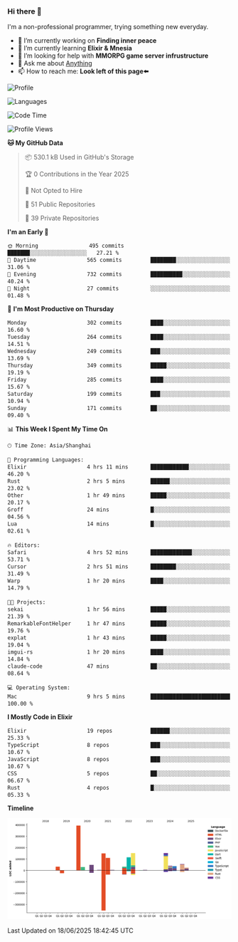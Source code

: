 ### Hi there 👋

I'm a non-professional programmer, trying something new everyday.

<!--
**dyzdyz010/dyzdyz010** is a ✨ _special_ ✨ repository because its `README.md` (this file) appears on your GitHub profile.
-->

- 🔭 I’m currently working on **Finding inner peace**
- 🌱 I’m currently learning **Elixir & Mnesia**
- 🤔 I’m looking for help with **MMORPG game server infrustructure**
- 💬 Ask me about [Anything](https://github.com/dyzdyz010/dyzdyz010/issues)
- 📫 How to reach me: **Look left of this page⬅️**

<!-- - 👯 I’m looking to collaborate on
- 😄 Pronouns: ...
- ⚡ Fun fact: ...
 -->
 
![Profile](https://github-readme-stats.vercel.app/api?username=dyzdyz010&count_private=true&show_icons=true&theme=dracula)

![Languages](https://github-readme-stats.vercel.app/api/top-langs/?username=dyzdyz010&layout=compact&theme=dracula)

<!--START_SECTION:waka-->
![Code Time](http://img.shields.io/badge/Code%20Time-2%2C035%20hrs%2019%20mins-blue)

![Profile Views](http://img.shields.io/badge/Profile%20Views-0-blue)

**🐱 My GitHub Data** 

> 📦 530.1 kB Used in GitHub's Storage 
 > 
> 🏆 0 Contributions in the Year 2025
 > 
> 🚫 Not Opted to Hire
 > 
> 📜 51 Public Repositories 
 > 
> 🔑 39 Private Repositories 
 > 
**I'm an Early 🐤** 

```text
🌞 Morning                495 commits         ███████░░░░░░░░░░░░░░░░░░   27.21 % 
🌆 Daytime                565 commits         ████████░░░░░░░░░░░░░░░░░   31.06 % 
🌃 Evening                732 commits         ██████████░░░░░░░░░░░░░░░   40.24 % 
🌙 Night                  27 commits          ░░░░░░░░░░░░░░░░░░░░░░░░░   01.48 % 
```
📅 **I'm Most Productive on Thursday** 

```text
Monday                   302 commits         ████░░░░░░░░░░░░░░░░░░░░░   16.60 % 
Tuesday                  264 commits         ████░░░░░░░░░░░░░░░░░░░░░   14.51 % 
Wednesday                249 commits         ███░░░░░░░░░░░░░░░░░░░░░░   13.69 % 
Thursday                 349 commits         █████░░░░░░░░░░░░░░░░░░░░   19.19 % 
Friday                   285 commits         ████░░░░░░░░░░░░░░░░░░░░░   15.67 % 
Saturday                 199 commits         ███░░░░░░░░░░░░░░░░░░░░░░   10.94 % 
Sunday                   171 commits         ██░░░░░░░░░░░░░░░░░░░░░░░   09.40 % 
```


📊 **This Week I Spent My Time On** 

```text
🕑︎ Time Zone: Asia/Shanghai

💬 Programming Languages: 
Elixir                   4 hrs 11 mins       ████████████░░░░░░░░░░░░░   46.20 % 
Rust                     2 hrs 5 mins        ██████░░░░░░░░░░░░░░░░░░░   23.02 % 
Other                    1 hr 49 mins        █████░░░░░░░░░░░░░░░░░░░░   20.17 % 
Groff                    24 mins             █░░░░░░░░░░░░░░░░░░░░░░░░   04.56 % 
Lua                      14 mins             █░░░░░░░░░░░░░░░░░░░░░░░░   02.61 % 

🔥 Editors: 
Safari                   4 hrs 52 mins       █████████████░░░░░░░░░░░░   53.71 % 
Cursor                   2 hrs 51 mins       ████████░░░░░░░░░░░░░░░░░   31.49 % 
Warp                     1 hr 20 mins        ████░░░░░░░░░░░░░░░░░░░░░   14.79 % 

🐱‍💻 Projects: 
sekai                    1 hr 56 mins        █████░░░░░░░░░░░░░░░░░░░░   21.39 % 
RemarkableFontHelper     1 hr 47 mins        █████░░░░░░░░░░░░░░░░░░░░   19.76 % 
explat                   1 hr 43 mins        █████░░░░░░░░░░░░░░░░░░░░   19.04 % 
imgui-rs                 1 hr 20 mins        ████░░░░░░░░░░░░░░░░░░░░░   14.84 % 
claude-code              47 mins             ██░░░░░░░░░░░░░░░░░░░░░░░   08.64 % 

💻 Operating System: 
Mac                      9 hrs 5 mins        █████████████████████████   100.00 % 
```

**I Mostly Code in Elixir** 

```text
Elixir                   19 repos            ██████░░░░░░░░░░░░░░░░░░░   25.33 % 
TypeScript               8 repos             ███░░░░░░░░░░░░░░░░░░░░░░   10.67 % 
JavaScript               8 repos             ███░░░░░░░░░░░░░░░░░░░░░░   10.67 % 
CSS                      5 repos             ██░░░░░░░░░░░░░░░░░░░░░░░   06.67 % 
Rust                     4 repos             █░░░░░░░░░░░░░░░░░░░░░░░░   05.33 % 
```



**Timeline**

![Lines of Code chart](https://raw.githubusercontent.com/dyzdyz010/dyzdyz010/master/assets/bar_graph.png)


 Last Updated on 18/06/2025 18:42:45 UTC
<!--END_SECTION:waka-->
